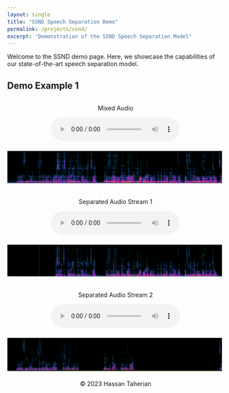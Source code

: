 ```yaml
---
layout: single
title: "SSND Speech Separation Demo"
permalink: /projects/ssnd/
excerpt: "Demonstration of the SSND Speech Separation Model"
---
```


<style>
  .demo-container {
    display: flex;
    flex-wrap: wrap;
    gap: 20px;
    justify-content: space-between;
    align-items: center;
  }
  .audio-container {
    flex: 1;
    min-width: 300px;
    text-align: center;
  }
  .spectrogram {
    width: 100%;
    max-width: 500px;
  }
  footer {
    width: 100%;
    text-align: center;
    margin-top: 20px;
  }
</style>

Welcome to the SSND demo page. Here, we showcase the capabilities of our state-of-the-art speech separation model.

## Demo Example 1

<div class="demo-container">

  <div class="audio-container">
    <p>Mixed Audio</p>
    <audio controls>
      <source src="/files/demo1/u1_mix.wav" type="audio/wav">
      Your browser does not support the audio element.
    </audio>
  </div>
  
  <img class="spectrogram" src="/files/demo1/spec_mix.png/spec_mix.png-1.png" alt="Spectrogram of Mixed Audio">
  
  <div class="audio-container">
    <p>Separated Audio Stream 1</p>
    <audio controls>
      <source src="/files/demo1/u1_s1.wav" type="audio/wav">
      Your browser does not support the audio element.
    </audio>
  </div>
  
  <img class="spectrogram" src="/files/demo1/spec_mix.png/spec_mix.png-2.png" alt="Spectrogram of Stream 1">
  
  <div class="audio-container">
    <p>Separated Audio Stream 2</p>
    <audio controls>
      <source src="/files/demo1/u1_s2.wav" type="audio/wav">
      Your browser does not support the audio element.
    </audio>
  </div>
  
  <img class="spectrogram" src="/files/demo1/spec_mix.png/spec_mix.png-3.png" alt="Spectrogram of Stream 2">
  
</div>

<footer>
  <p>&copy; 2023 Hassan Taherian</p>
</footer>
